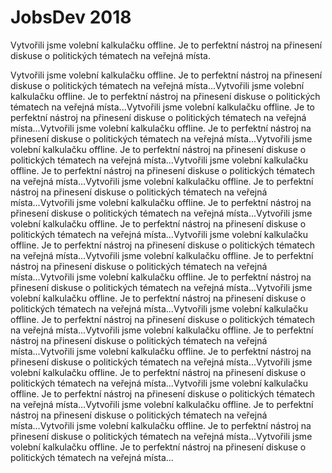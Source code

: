 # JobsDev 2018

<!--time:2018-->

Vytvořili jsme volební kalkulačku offline. Je to perfektní nástroj na přinesení diskuse o politických tématech na veřejná místa.

Vytvořili jsme volební kalkulačku offline. Je to perfektní nástroj na přinesení diskuse o politických tématech na veřejná místa...Vytvořili jsme volební kalkulačku offline. Je to perfektní nástroj na přinesení diskuse o politických tématech na veřejná místa...Vytvořili jsme volební kalkulačku offline. Je to perfektní nástroj na přinesení diskuse o politických tématech na veřejná místa...Vytvořili jsme volební kalkulačku offline. Je to perfektní nástroj na přinesení diskuse o politických tématech na veřejná místa...Vytvořili jsme volební kalkulačku offline. Je to perfektní nástroj na přinesení diskuse o politických tématech na veřejná místa...Vytvořili jsme volební kalkulačku offline. Je to perfektní nástroj na přinesení diskuse o politických tématech na veřejná místa...Vytvořili jsme volební kalkulačku offline. Je to perfektní nástroj na přinesení diskuse o politických tématech na veřejná místa...Vytvořili jsme volební kalkulačku offline. Je to perfektní nástroj na přinesení diskuse o politických tématech na veřejná místa...Vytvořili jsme volební kalkulačku offline. Je to perfektní nástroj na přinesení diskuse o politických tématech na veřejná místa...Vytvořili jsme volební kalkulačku offline. Je to perfektní nástroj na přinesení diskuse o politických tématech na veřejná místa...Vytvořili jsme volební kalkulačku offline. Je to perfektní nástroj na přinesení diskuse o politických tématech na veřejná místa...Vytvořili jsme volební kalkulačku offline. Je to perfektní nástroj na přinesení diskuse o politických tématech na veřejná místa...Vytvořili jsme volební kalkulačku offline. Je to perfektní nástroj na přinesení diskuse o politických tématech na veřejná místa...Vytvořili jsme volební kalkulačku offline. Je to perfektní nástroj na přinesení diskuse o politických tématech na veřejná místa...Vytvořili jsme volební kalkulačku offline. Je to perfektní nástroj na přinesení diskuse o politických tématech na veřejná místa...Vytvořili jsme volební kalkulačku offline. Je to perfektní nástroj na přinesení diskuse o politických tématech na veřejná místa...Vytvořili jsme volební kalkulačku offline. Je to perfektní nástroj na přinesení diskuse o politických tématech na veřejná místa...Vytvořili jsme volební kalkulačku offline. Je to perfektní nástroj na přinesení diskuse o politických tématech na veřejná místa...Vytvořili jsme volební kalkulačku offline. Je to perfektní nástroj na přinesení diskuse o politických tématech na veřejná místa...Vytvořili jsme volební kalkulačku offline. Je to perfektní nástroj na přinesení diskuse o politických tématech na veřejná místa...Vytvořili jsme volební kalkulačku offline. Je to perfektní nástroj na přinesení diskuse o politických tématech na veřejná místa...
